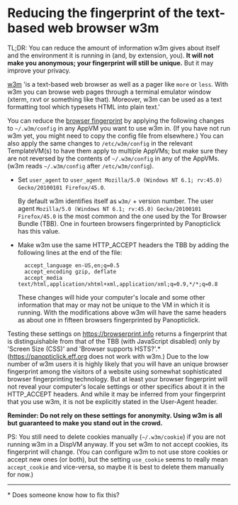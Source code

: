 
Reducing the fingerprint of the text-based web browser w3m
====

TL;DR: You can reduce the amount of information w3m gives about itself and the environment it is running in (and, by extension, you). **It will not make you anonymous; your fingerprint will still be unique.** But it may improve your privacy.

[w3m](http://w3m.sourceforge.net/) 'is a text-based web browser as well as a pager like `more` or `less`. With w3m you can browse web pages through a terminal emulator window (xterm, rxvt or something like that). Moreover, w3m can be used as a text formatting tool which typesets HTML into plain text.'

You can reduce the [browser fingerprint](https://panopticlick.eff.org/about#browser-fingerprinting) by applying the following changes to `~/.w3m/config` in any AppVM you want to use w3m in. (If you have not run w3m yet, you might need to copy the config file from elsewhere.) You can also apply the same changes to `/etc/w3m/config` in the relevant TemplateVM(s) to have them apply to multiple AppVMs; but make sure they are not reversed by the contents of `~/.w3m/config` in any of the AppVMs. (w3m reads `~/.w3m/config` after `/etc/w3m/config`).

* Set `user_agent` to `user_agent Mozilla/5.0 (Windows NT 6.1; rv:45.0) Gecko/20100101 Firefox/45.0`.

	By default w3m identifies itself as `w3m/` + version number. The user agent `Mozilla/5.0 (Windows NT 6.1; rv:45.0) Gecko/20100101 Firefox/45.0` is the most common and the one used by the Tor Browser Bundle (TBB). One in fourteen browsers fingerprinted by Panopticlick has this value.

* Make w3m use the same HTTP_ACCEPT headers the TBB by adding the following lines at the end of the file:

		accept_language en-US,en;q=0.5
		accept_encoding gzip, deflate
		accept_media text/html,application/xhtml+xml,application/xml;q=0.9,*/*;q=0.8
		
	These changes will hide your computer's locale and some other information that may or may not be unique to the VM in which it is running. With the modifications above w3m will have the same headers as about one in fifteen browsers fingerprinted by Panopticlick.
	
Testing these settings on <https://browserprint.info> returns a fingerprint that is distinguishable from that of the TBB (with JavaScript disabled) only by 'Screen Size (CSS)' and 'Browser supports HSTS?'.\* (<https://panopticlick.eff.org> does not work with w3m.) Due to the low number of w3m users it is highly likely that you will have an unique browser fingerprint among the visitors of a website using somewhat sophisticated browser fingerprinting technology. But at least your browser fingerprint will not reveal your computer's locale settings or other specifics about it in the HTTP_ACCEPT headers. And while it may be inferred from your fingerprint that you use w3m, it is not be explicitly stated in the User-Agent header.

**Reminder: Do not rely on these settings for anonymity. Using w3m is all but guaranteed to make you stand out in the crowd.**

PS: You still need to delete cookies manually (`~/.w3m/cookie`) if you are not running w3m in a DispVM anyway. If you set w3m to not accept cookies, its fingerprint will change. (You can configure w3m to not use store cookies or accept new ones (or both), but the setting `use_cookie` seems to really mean `accept_cookie` and vice-versa, so maybe it is best to delete them manually for now.)

* * *

\* Does someone know how to fix this?
